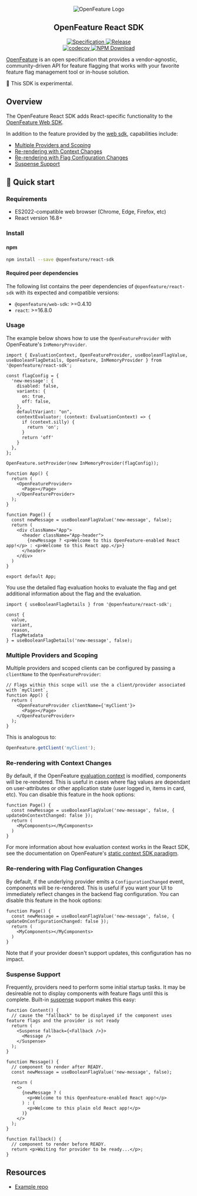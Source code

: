 <!-- markdownlint-disable MD033 -->
<!-- x-hide-in-docs-start -->
<p align="center">
  <picture>
    <source media="(prefers-color-scheme: dark)" srcset="https://raw.githubusercontent.com/open-feature/community/0e23508c163a6a1ac8c0ced3e4bd78faafe627c7/assets/logo/horizontal/white/openfeature-horizontal-white.svg" />
    <img align="center" alt="OpenFeature Logo" src="https://raw.githubusercontent.com/open-feature/community/0e23508c163a6a1ac8c0ced3e4bd78faafe627c7/assets/logo/horizontal/black/openfeature-horizontal-black.svg" />
  </picture>
</p>

<h2 align="center">OpenFeature React SDK</h2>

<!-- x-hide-in-docs-end -->
<!-- The 'github-badges' class is used in the docs -->
<p align="center" class="github-badges">
  <a href="https://github.com/open-feature/spec/releases/tag/v0.7.0">
    <img alt="Specification" src="https://img.shields.io/static/v1?label=specification&message=v0.7.0&color=yellow&style=for-the-badge" />
  </a>
  <!-- x-release-please-start-version -->
  <a href="https://github.com/open-feature/js-sdk/releases/tag/react-sdk-v0.1.0-experimental">
    <img alt="Release" src="https://img.shields.io/static/v1?label=release&message=v0.1.0-experimental&color=blue&style=for-the-badge" />
  </a>
  <!-- x-release-please-end -->
  <br/>
  <a href="https://codecov.io/gh/open-feature/js-sdk">
    <img alt="codecov" src="https://codecov.io/gh/open-feature/js-sdk/branch/main/graph/badge.svg?token=3DC5XOEHMY" />
  </a>
  <a href="https://www.npmjs.com/package/@openfeature/react-sdk">
    <img alt="NPM Download" src="https://img.shields.io/npm/dm/%40openfeature%2Freact-sdk" />
  </a>
</p>
<!-- x-hide-in-docs-start -->

[OpenFeature](https://openfeature.dev) is an open specification that provides a vendor-agnostic, community-driven API for feature flagging that works with your favorite feature flag management tool or in-house solution.

<!-- x-hide-in-docs-end -->

🧪 This SDK is experimental.

## Overview

The OpenFeature React SDK adds React-specific functionality to the [OpenFeature Web SDK](https://openfeature.dev/docs/reference/technologies/client/web).

In addition to the feature provided by the [web sdk](https://openfeature.dev/docs/reference/technologies/client/web), capabilities include:

- [Multiple Providers and Scoping](#multiple-providers-and-scoping)
- [Re-rendering with Context Changes](#re-rendering-with-context-changes)
- [Re-rendering with Flag Configuration Changes](#re-rendering-with-flag-configuration-changes)
- [Suspense Support](#suspense-support)

## 🚀 Quick start

### Requirements

- ES2022-compatible web browser (Chrome, Edge, Firefox, etc)
- React version 16.8+

### Install

#### npm

```sh
npm install --save @openfeature/react-sdk
```

#### Required peer dependencies

The following list contains the peer dependencies of `@openfeature/react-sdk` with its expected and compatible versions:

* `@openfeature/web-sdk`: >=0.4.10
* `react`: >=16.8.0

### Usage

The example below shows how to use the `OpenFeatureProvider` with OpenFeature's `InMemoryProvider`.

```tsx
import { EvaluationContext, OpenFeatureProvider, useBooleanFlagValue, useBooleanFlagDetails, OpenFeature, InMemoryProvider } from '@openfeature/react-sdk';

const flagConfig = {
  'new-message': {
    disabled: false,
    variants: {
      on: true,
      off: false,
    },
    defaultVariant: "on",
    contextEvaluator: (context: EvaluationContext) => {
      if (context.silly) {
        return 'on';
      }
      return 'off'
    }
  },
};

OpenFeature.setProvider(new InMemoryProvider(flagConfig));

function App() {
  return (
    <OpenFeatureProvider>
      <Page></Page>
    </OpenFeatureProvider>
  );
}

function Page() {
  const newMessage = useBooleanFlagValue('new-message', false);
  return (
    <div className="App">
      <header className="App-header">
        {newMessage ? <p>Welcome to this OpenFeature-enabled React app!</p> : <p>Welcome to this React app.</p>}
      </header>
    </div>
  )
}

export default App;
```

You use the detailed flag evaluation hooks to evaluate the flag and get additional information about the flag and the evaluation.

```tsx
import { useBooleanFlagDetails } from '@openfeature/react-sdk';

const {
  value,
  variant,
  reason,
  flagMetadata
} = useBooleanFlagDetails('new-message', false);
```

### Multiple Providers and Scoping

Multiple providers and scoped clients can be configured by passing a `clientName` to the `OpenFeatureProvider`:

```tsx
// Flags within this scope will use the a client/provider associated with `myClient`,
function App() {
  return (
    <OpenFeatureProvider clientName={'myClient'}>
      <Page></Page>
    </OpenFeatureProvider>
  );
}
```

This is analogous to:

```ts
OpenFeature.getClient('myClient');
```

### Re-rendering with Context Changes

By default, if the OpenFeature [evaluation context](https://openfeature.dev/docs/reference/concepts/evaluation-context) is modified, components will be re-rendered.
This is useful in cases where flag values are dependant on user-attributes or other application state (user logged in, items in card, etc).
You can disable this feature in the hook options:

```tsx
function Page() {
  const newMessage = useBooleanFlagValue('new-message', false, { updateOnContextChanged: false });
  return (
    <MyComponents></MyComponents>
  )
}
```

For more information about how evaluation context works in the React SDK, see the documentation on OpenFeature's [static context SDK paradigm](https://openfeature.dev/specification/glossary/#static-context-paradigm).

### Re-rendering with Flag Configuration Changes

By default, if the underlying provider emits a `ConfigurationChanged` event, components will be re-rendered.
This is useful if you want your UI to immediately reflect changes in the backend flag configuration.
You can disable this feature in the hook options:

```tsx
function Page() {
  const newMessage = useBooleanFlagValue('new-message', false, { updateOnConfigurationChanged: false });
  return (
    <MyComponents></MyComponents>
  )
}
```

Note that if your provider doesn't support updates, this configuration has no impact.

### Suspense Support

Frequently, providers need to perform some initial startup tasks.
It may be desireable not to display components with feature flags until this is complete.
Built-in [suspense](https://react.dev/reference/react/Suspense) support makes this easy: 

```tsx
function Content() {
  // cause the "fallback" to be displayed if the component uses feature flags and the provider is not ready
  return (
    <Suspense fallback={<Fallback />}>
      <Message />
    </Suspense>
  );
}

function Message() {
  // component to render after READY.
  const newMessage = useBooleanFlagValue('new-message', false);

  return (
    <>
      {newMessage ? (
        <p>Welcome to this OpenFeature-enabled React app!</p>
      ) : (
        <p>Welcome to this plain old React app!</p>
      )}
    </>
  );
}

function Fallback() {
  // component to render before READY.
  return <p>Waiting for provider to be ready...</p>;
}
```

## Resources

 - [Example repo](https://github.com/open-feature/react-test-app)